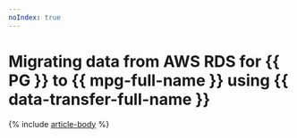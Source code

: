```yaml
---
noIndex: true
---
```


# Migrating data from AWS RDS for {{ PG }} to {{ mpg-full-name }} using {{ data-transfer-full-name }}

{% include [article-body](../../_tutorials/datatransfer/rds-to-mpg.md) %}
